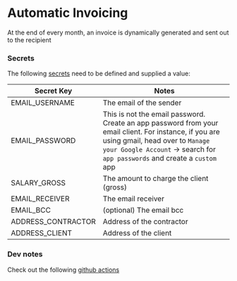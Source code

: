 # Automatic Invoicing

At the end of every month, an invoice is dynamically generated and sent out to the recipient

### Secrets

The following [secrets](https://github.com/Jay-Plumb/invoice/settings/secrets/actions) need to be defined and supplied a value:

| Secret Key         | Notes                                                                                                                                                                                                                  |
| ------------------ | ---------------------------------------------------------------------------------------------------------------------------------------------------------------------------------------------------------------------- |
| EMAIL_USERNAME     | The email of the sender                                                                                                                                                                                                |
| EMAIL_PASSWORD     | This is not the email password. Create an app password from your email client. For instance, if you are using gmail, head over to `Manage your Google Account` -> search for `app passwords` and create a `custom` app |
| SALARY_GROSS       | The amount to charge the client (gross)                                                                                                                                                                                |
| EMAIL_RECEIVER     | The email receiver                                                                                                                                                                                                     |
| EMAIL_BCC          | (optional) The email bcc                                                                                                                                                                                               |
| ADDRESS_CONTRACTOR | Address of the contractor                                                                                                                                                                                              |
| ADDRESS_CLIENT     | Address of the client                                                                                                                                                                                                  |

### Dev notes

Check out the following [github actions](https://github.com/marketplace?type=actions)
